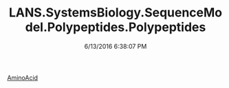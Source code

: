 ﻿---
title: LANS.SystemsBiology.SequenceModel.Polypeptides.Polypeptides
date: 6/13/2016 6:38:07 PM
---

[AminoAcid](T-LANS.SystemsBiology.SequenceModel.Polypeptides.Polypeptides.AminoAcid.html)
